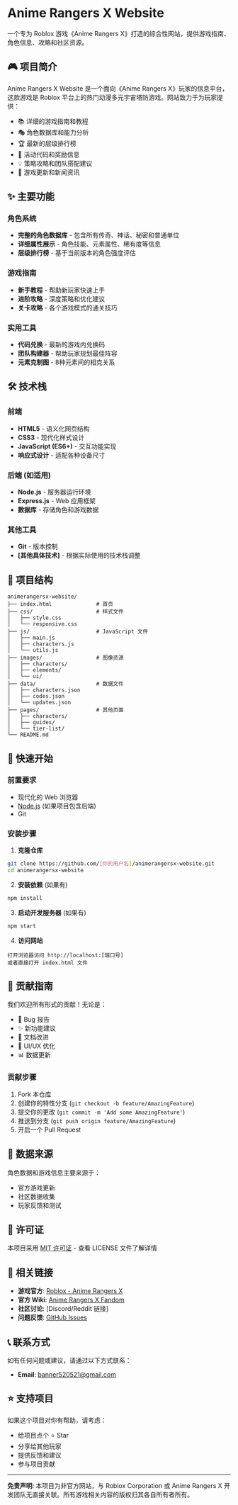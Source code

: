 # Anime Rangers X Website

一个专为 Roblox 游戏《Anime Rangers X》打造的综合性网站，提供游戏指南、角色信息、攻略和社区资源。

## 🎮 项目简介

Anime Rangers X Website 是一个面向《Anime Rangers X》玩家的信息平台，这款游戏是 Roblox 平台上的热门动漫多元宇宙塔防游戏。网站致力于为玩家提供：

- 📚 详细的游戏指南和教程
- 🎭 角色数据库和能力分析
- 🏆 最新的层级排行榜
- 🎁 活动代码和奖励信息
- 💡 策略攻略和团队搭配建议
- 🌟 游戏更新和新闻资讯

## ✨ 主要功能

### 角色系统
- **完整的角色数据库** - 包含所有传奇、神话、秘密和普通单位
- **详细属性展示** - 角色技能、元素属性、稀有度等信息
- **层级排行榜** - 基于当前版本的角色强度评估

### 游戏指南
- **新手教程** - 帮助新玩家快速上手
- **进阶攻略** - 深度策略和优化建议
- **关卡攻略** - 各个游戏模式的通关技巧

### 实用工具
- **代码兑换** - 最新的游戏内兑换码
- **团队构建器** - 帮助玩家规划最佳阵容
- **元素克制图** - 8种元素间的相克关系

## 🛠️ 技术栈

### 前端
- **HTML5** - 语义化网页结构
- **CSS3** - 现代化样式设计
- **JavaScript (ES6+)** - 交互功能实现
- **响应式设计** - 适配各种设备尺寸

### 后端 (如适用)
- **Node.js** - 服务器运行环境
- **Express.js** - Web 应用框架
- **数据库** - 存储角色和游戏数据

### 其他工具
- **Git** - 版本控制
- **[其他具体技术]** - 根据实际使用的技术栈调整

## 📁 项目结构

```
animerangersx-website/
├── index.html              # 首页
├── css/                    # 样式文件
│   ├── style.css
│   └── responsive.css
├── js/                     # JavaScript 文件
│   ├── main.js
│   ├── characters.js
│   └── utils.js
├── images/                 # 图像资源
│   ├── characters/
│   ├── elements/
│   └── ui/
├── data/                   # 数据文件
│   ├── characters.json
│   ├── codes.json
│   └── updates.json
├── pages/                  # 其他页面
│   ├── characters/
│   ├── guides/
│   └── tier-list/
└── README.md
```

## 🚀 快速开始

### 前置要求
- 现代化的 Web 浏览器
- [Node.js](https://nodejs.org/) (如果项目包含后端)
- Git

### 安装步骤

1. **克隆仓库**
```bash
git clone https://github.com/[你的用户名]/animerangersx-website.git
cd animerangersx-website
```

2. **安装依赖** (如果有)
```bash
npm install
```

3. **启动开发服务器** (如果有)
```bash
npm start
```

4. **访问网站**
```
打开浏览器访问 http://localhost:[端口号]
或者直接打开 index.html 文件
```

## 🤝 贡献指南

我们欢迎所有形式的贡献！无论是：
- 🐛 Bug 报告
- ✨ 新功能建议
- 📝 文档改进
- 🎨 UI/UX 优化
- 📊 数据更新

### 贡献步骤

1. Fork 本仓库
2. 创建你的特性分支 (`git checkout -b feature/AmazingFeature`)
3. 提交你的更改 (`git commit -m 'Add some AmazingFeature'`)
4. 推送到分支 (`git push origin feature/AmazingFeature`)
5. 开启一个 Pull Request

## 📄 数据来源

角色数据和游戏信息主要来源于：
- 官方游戏更新
- 社区数据收集
- 玩家反馈和测试

## 📝 许可证

本项目采用 [MIT 许可证](LICENSE) - 查看 LICENSE 文件了解详情

## 🔗 相关链接

- **游戏官方**: [Roblox - Anime Rangers X](https://www.roblox.com/games/[游戏ID])
- **官方 Wiki**: [Anime Rangers X Fandom](https://animerangersx.fandom.com/)
- **社区讨论**: [Discord/Reddit 链接]
- **问题反馈**: [GitHub Issues](https://github.com/[你的用户名]/animerangersx-website/issues)

## 📞 联系方式

如有任何问题或建议，请通过以下方式联系：

- **Email**: banner520521@gmail.com


## ⭐ 支持项目

如果这个项目对你有帮助，请考虑：
- 给项目点个 ⭐ Star
- 分享给其他玩家
- 提供反馈和建议
- 参与项目贡献

---

**免责声明**: 本项目为非官方网站，与 Roblox Corporation 或 Anime Rangers X 开发团队无直接关联。所有游戏相关内容的版权归其各自所有者所有。
